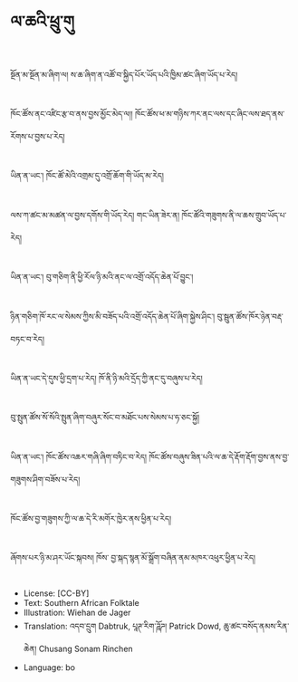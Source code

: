 # ལ་ཆའི་ཕྲུ་གུ

##
སྔོན་མ་སྔོན་མ་ཞིག་ལ། ས་ཆ་ཞིག་ན་འཚོ་བ་སྐྱིད་པོར་ཡོད་པའི་ཁྱིམ་ཚང་ཞིག་ཡོད་པ་རེད།

##
ཁོང་ཚོས་ནང་འཛིང་རྩ་བ་ནས་བྱས་མྱོང་མེད་ལ།།
ཁོང་ཚོས་ཕ་མ་གཉིས་ཀར་ནང་ལས་དང་ཞིང་ལས་ཐད་ནས་རོགས་པ་བྱས་པ་རེད།

##
ཡིན་ན་ཡང་། ཁོང་ཚོ་མེའི་འགྲམ་དུ་འགྲོ་ཆོག་གི་ཡོད་མ་རེད།

##
ལས་ཀ་ཚང་མ་མཚན་ལ་བྱས་དགོས་གི་ཡོད་རེད།
གང་ཡིན་ཟེར་ན། ཁོང་ཚོའི་གཟུགས་ནི་ལ་ཆས་གྲུབ་ཡོད་པ་རེད།

##
ཡིན་ན་ཡང་། བུ་གཅིག་ནི་ཕྱི་རོལ་ཉི་མའི་ནང་ལ་འགྲོ་འདོད་ཆེན་པོ་བྱུང་།

##
ཉིན་གཅིག་ཁོ་རང་ལ་སེམས་ཀྱིས་མི་བཟོད་པའི་འགྲོ་འདོད་ཆེན་པོ་ཞིག་སྐྱེས་ཤིང་། བུ་སྦུན་ཚོས་ཁོར་ཉེན་བརྡ་བཏང་བ་རེད།

##
ཡིན་ན་ཡང་དེ་དུས་ཕྱི་དྲག་པ་རེད། ཁོ་ནི་ཉི་མའི་དྲོད་ཀྱི་ནང་དུ་བཞུས་པ་རེད།

##
བུ་སྤུན་ཚོས་སོ་སོའི་སྤུན་ཞིག་བཞུར་སོང་བ་མཐོང་པས་སེམས་པ་ཧ་ཅང་སྐྱོ།

##
ཡིན་ན་ཡང་། ཁོང་ཚོས་འཆར་གཞི་ཞིག་བཏིང་བ་རེད། ཁོང་ཚོས་བཞུས་ཟིན་པའི་ལ་ཆ་དེ་རྡོག་རྡོག་བྱས་ནས་བྱ་གཟུགས་ཤིག་བཟོས་པ་རེད།

##
ཁོང་ཚོས་བྱ་གཟུགས་ཀྱི་ལ་ཆ་དེ་རི་མགོར་ཁྱེར་ནས་ཕྱིན་པ་རེད།

##
ཞོགས་པར་ཉི་མ་ཤར་ཡོང་སྐབས། ཁོས་ བྱ་སྐད་སྙན་མོ་སྒྲོག་བཞིན་ནམ་མཁར་འཕུར་ཕྱིན་པ་རེད།

##
* License: [CC-BY]
* Text: Southern African Folktale
* Illustration: Wiehan de Jager
* Translation: འདབ་དྲུག Dabtruk, པཱཊ་རིག་ཌཱོཌ། Patrick Dowd, ཆུ་ཚང་བསོད་ནམས་རིན་ཆེན། Chusang Sonam Rinchen
* Language: bo
